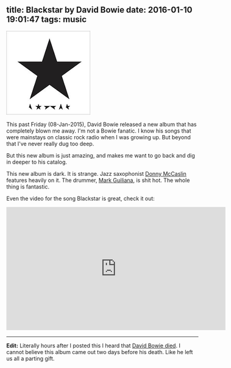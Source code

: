 title: Blackstar by David Bowie
date: 2016-01-10 19:01:47
tags: music
---

![Blackstar by David Bowie](/i/blackstar-david-bowie.jpg)

This past Friday (08-Jan-2015), David Bowie released a new album that has completely blown me away.  I'm not a Bowie fanatic.  I know his songs that were mainstays on classic rock radio when I was growing up.  But beyond that I've never really dug too deep.

But this new album is just amazing, and makes me want to go back and dig in deeper to his catalog.  

This new album is dark.  It is strange.  Jazz saxophonist [Donny McCaslin](https://en.wikipedia.org/wiki/Donny_McCaslin) features heavily on it.  The drummer, [Mark Guiliana](https://en.wikipedia.org/wiki/Mark_Guiliana), is shit hot.  The whole thing is fantastic.  

Even the video for the song Blackstar is great, check it out:

<iframe width='575' height='324' src='http://cache.vevo.com/assets/html/embed.html?video=USRV31500003&autoplay=0' frameborder='0' allowfullscreen></iframe>

---

**Edit:** Literally hours after I posted this I heard that [David Bowie died](http://www.nytimes.com/2016/01/12/arts/music/david-bowie-dies-at-69.html?hp&action=click&pgtype=Homepage&clickSource=story-heading&module=photo-spot-region&region=top-news&WT.nav=top-news&_r=0).  I cannot believe this album came out two days before his death.  Like he left us all a parting gift.
